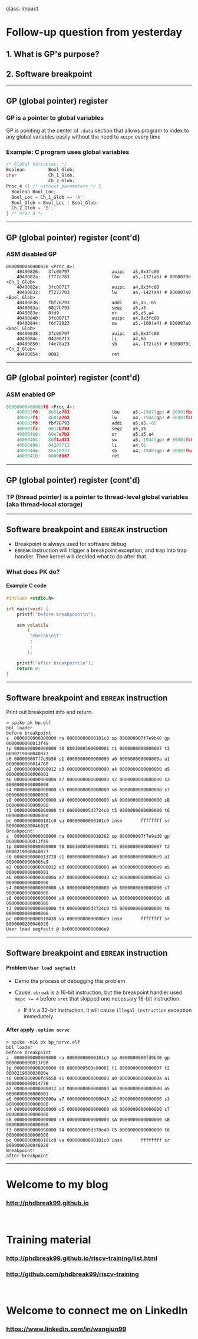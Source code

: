 class: impact
# Follow-up question from yesterday

## 1. What is GP's purpose?

## 2. Software breakpoint

---

## GP (global pointer) register

### GP is a pointer to global variables

GP is pointing at the center of `.data` section that allows program to index to any global variables easily without the need to `auipc` every time

### Example: C program uses global variables

```C
/* Global Variables: */
Boolean         Bool_Glob;
char            Ch_1_Glob,
                Ch_2_Glob;
Proc_4 () /* without parameters */ {
  Boolean Bool_Loc;
  Bool_Loc = Ch_1_Glob == 'A';
  Bool_Glob = Bool_Loc | Bool_Glob;
  Ch_2_Glob = 'B';
} /* Proc_4 */
```

---

## GP (global pointer) register (cont'd)

### ASM disabled GP

```assembly
0000000040400826 <Proc_4>:
    40400826:   3fc00797                auipc   a5,0x3fc00
    4040082a:   f777c783                lbu     a5,-137(a5) # 8000079d <Ch_1_Glob>
    4040082e:   3fc00717                auipc   a4,0x3fc00
    40400832:   f7272703                lw      a4,-142(a4) # 800007a0 <Bool_Glob>
    40400836:   fbf78793                addi    a5,a5,-65
    4040083a:   0017b793                seqz    a5,a5
    4040083e:   8fd9                    or      a5,a5,a4
    40400840:   3fc00717                auipc   a4,0x3fc00
    40400844:   f6f72023                sw      a5,-160(a4) # 800007a0 <Bool_Glob>
    40400848:   3fc00797                auipc   a5,0x3fc00
    4040084c:   04200713                li      a4,66
    40400850:   f4e78a23                sb      a4,-172(a5) # 8000079c <Ch_2_Glob>
    40400854:   8082                    ret
```

---

## GP (global pointer) register (cont'd)

### ASM enabled GP

```c
00000000400003f0 <Proc_4>:
    400003f0:   8651c783                lbu     a5,-1947(gp) # 80001fbd <Ch_1_Glob>
    400003f4:   8681a703                lw      a4,-1944(gp) # 80001fc0 <Bool_Glob>
    400003f8:   fbf78793                addi    a5,a5,-65
    400003fc:   0017b793                seqz    a5,a5
    40000400:   00e7e7b3                or      a5,a5,a4
    40000404:   86f1a423                sw      a5,-1944(gp) # 80001fc0 <Bool_Glob>
    40000408:   04200713                li      a4,66
    4000040c:   86e18223                sb      a4,-1948(gp) # 80001fbc <Ch_2_Glob>
    40000410:   00008067                ret
```

---

## GP (global pointer) register (cont'd)

### TP (thread pointer) is a pointer to thread-level global variables (aka thread-local storage)

---

## Software breakpoint and `EBREAK` instruction

- Breakpoint is always used for software debug.
- `EBREAK` instruction will trigger a breakpoint exception, and trap into trap handler. Then kernel will decided what to do after that.	

### What does PK do?

#### Example C code

```c
#include <stdio.h>

int main(void) {
    printf("before breakpoint\n");

    asm volatile
        (
         "ebreak\n\t"
         :
         :
        );

    printf("after breakpoint\n");
    return 0;
}
```

---

## Software breakpoint and `EBREAK` instruction

Print out breakpoint info and return.

```assembly
> spike pk bp.elf
bbl loader
before breakpoint
z  0000000000000000 ra 00000000000101c0 sp 000000007f7e9b40 gp 0000000000013f48
tp 0000000000000000 t0 8801000500000001 t1 0000000000000007 t2 0000219000040077
s0 000000007f7e9b50 s1 0000000000000000 a0 000000000000000a a1 0000000000014760
a2 0000000000000012 a3 0000000000000000 a4 0000000000000000 a5 0000000000000001
a6 000000000000000a a7 0000000000000040 s2 0000000000000000 s3 0000000000000000
s4 0000000000000000 s5 0000000000000000 s6 0000000000000000 s7 0000000000000000
s8 0000000000000000 s9 0000000000000000 sA 0000000000000000 sB 0000000000000000
t3 0000000000000000 t4 000000005d3724c0 t5 0000000000000000 t6 0000000000000000
pc 00000000000101c0 va 00000000000101c0 insn       ffffffff sr 8000000200046020
Breakpoint!
z  0000000000000000 ra 0000000000010362 sp 000000007f7e9ad0 gp 0000000000013f48
tp 0000000000000000 t0 8801000500000001 t1 0000000000000007 t2 0000219000040077
s0 0000000000013728 s1 00000000000006e9 a0 00000000000006e9 a1 00000000000006e9
a2 0000000000000012 a3 0000000000000000 a4 00000000000006e9 a5 0000000000000001
a6 000000000000000a a7 0000000000000040 s2 0000000000000000 s3 0000000000000000
s4 0000000000000000 s5 0000000000000000 s6 0000000000000000 s7 0000000000000000
s8 0000000000000000 s9 0000000000000000 sA 0000000000000000 sB 0000000000000000
t3 0000000000000000 t4 000000005d3724c0 t5 0000000000000000 t6 0000000000000000
pc 0000000000010438 va 00000000000006e9 insn       ffffffff sr 8000000200046020
User load segfault @ 0x00000000000006e9
```
---

## Software breakpoint and `EBREAK` instruction

#### Problem `User load segfault`

-   Demo the process of debugging this problem

-   Cause: `ebreak` is a 16-bit instruction, but the breakpoint handler used `mepc += 4` before `sret` that skipped one necessary 16-bit instruction.
    -   If it's a 32-bit instruction, it will cause `illegal_instruction` exception immediately

#### After apply `.option norvc`

```assembly
> spike -m16 pk bp_norvc.elf
bbl loader
before breakpoint
z  0000000000000000 ra 00000000000101c0 sp 0000000000fd9b40 gp 0000000000013f58
tp 0000000000000000 t0 8800000503e80001 t1 0000000000000007 t2 000021900003000e
s0 0000000000fd9b50 s1 0000000000000000 a0 000000000000000a a1 0000000000014770
a2 0000000000000012 a3 0000000000000000 a4 0000000000000000 a5 0000000000000001
a6 000000000000000a a7 0000000000000040 s2 0000000000000000 s3 0000000000000000
s4 0000000000000000 s5 0000000000000000 s6 0000000000000000 s7 0000000000000000
s8 0000000000000000 s9 0000000000000000 sA 0000000000000000 sB 0000000000000000
t3 0000000000000000 t4 000000005d378e40 t5 0000000000000000 t6 0000000000000000
pc 00000000000101c0 va 00000000000101c0 insn       ffffffff sr 8000000200046020
Breakpoint!
after breakpoint
```

---

# Welcome to my blog 
### http://phdbreak99.github.io

&nbsp;

# Training material

### http://phdbreak99.github.io/riscv-training/list.html

### http://github.com/phdbreak99/riscv-training

&nbsp;

# Welcome to connect me on LinkedIn

### https://www.linkedin.com/in/wangjun99



